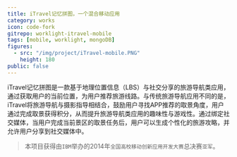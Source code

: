 ```yaml
---
title: iTravel记忆拼图，一个混合移动应用
category: works
icon: code-fork
gitrepo: worklight-itravel-mobile
tags: [mobile, worklight, mongoDB]
figures:
  - src: "/img/project/iTravel-mobile.PNG"
    height: 180
public: false
---
```


iTravel记忆拼图是一款基于地理位置信息（LBS）与社交分享的旅游导航类应用，通过获取用户的当前位置，为用户推荐旅游线路。与传统旅游导航应用不同的是，iTravel将旅游导航与摄影指导相结合，鼓励用户寻找APP推荐的取景角度，用户通过完成取景获得积分，从而提升旅游导航类应用的趣味性与游戏性。通过绑定社交媒体，当用户完成当前景区的取景任务后，用户可以生成个性化的旅游攻略，并允许用户分享到社交媒体中。

> 本项目获得由`IBM`举办的2014年`全国高校移动创新应用开发大赛`总决赛`亚军`。